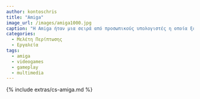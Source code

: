 ```yaml
---
author: kontoschris
title: "Amiga"
image_url: /images/amiga1000.jpg
caption: "Η Amiga ήταν μια σειρά από προσωπικούς υπολογιστές η οποία ξεκίνησε την κυκλοφορία της στα μέσα της δεκαετίας του 80 (1985)."
categories:
  - Μελέτη Περίπτωσης
  - Εργαλεία
tags:
  - amiga
  - videogames
  - gameplay
  - multimedia
---
```


{% include extras/cs-amiga.md %}
